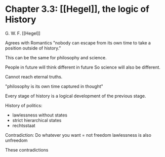 

# Chapter 3.3: [[Hegel]], the logic of History


G. W. F. [[Hegel]]

Agrees with Romantics
"nobody can escape from its own time to take a position outside of history."

This can be the same for philosophy and science.

People in future will think different in future
So science will also be different.


Cannot reach eternal truths.

"philosophy is its own time captured in thought"


Every stage of history is a logical development of the previous stage.


History of politics:
- lawlessness without states
- strict hierarchical states
- rechtsstaat

Contradiction:
Do whatever you want = not freedom
lawlessness is also unfreedom


These contradictions
